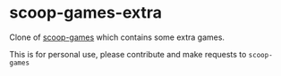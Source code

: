 # scoop-games-extra

Clone of [scoop-games](https://github.com/Calinou/scoop-games) which contains some extra games.

This is for personal use, please contribute and make requests to `scoop-games`